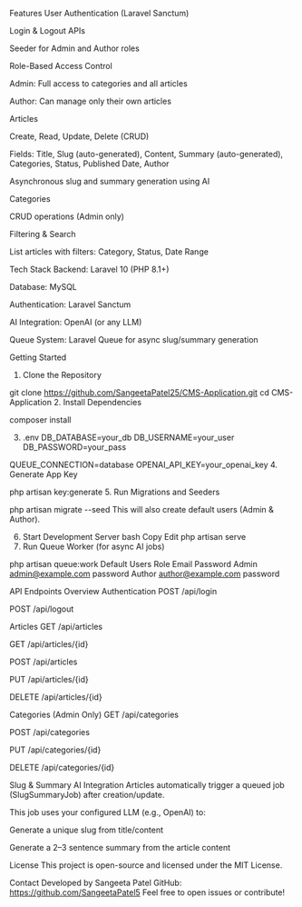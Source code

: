 Features
User Authentication (Laravel Sanctum)

Login & Logout APIs

Seeder for Admin and Author roles

Role-Based Access Control

Admin: Full access to categories and all articles

Author: Can manage only their own articles

Articles

Create, Read, Update, Delete (CRUD)

Fields: Title, Slug (auto-generated), Content, Summary (auto-generated), Categories, Status, Published Date, Author

Asynchronous slug and summary generation using AI

Categories

CRUD operations (Admin only)

Filtering & Search

List articles with filters: Category, Status, Date Range

Tech Stack
Backend: Laravel 10 (PHP 8.1+)

Database: MySQL

Authentication: Laravel Sanctum

AI Integration: OpenAI (or any LLM)

Queue System: Laravel Queue for async slug/summary generation

Getting Started
1. Clone the Repository

git clone https://github.com/SangeetaPatel25/CMS-Application.git
cd CMS-Application
2. Install Dependencies

composer install

3. .env
DB_DATABASE=your_db
DB_USERNAME=your_user
DB_PASSWORD=your_pass

QUEUE_CONNECTION=database
OPENAI_API_KEY=your_openai_key
4. Generate App Key

php artisan key:generate
5. Run Migrations and Seeders

php artisan migrate --seed
This will also create default users (Admin & Author).

6. Start Development Server
bash
Copy
Edit
php artisan serve
7. Run Queue Worker (for async AI jobs)

php artisan queue:work
Default Users
Role	Email	Password
Admin	admin@example.com	password
Author	author@example.com	password

API Endpoints Overview
Authentication
POST /api/login

POST /api/logout

Articles
GET /api/articles

GET /api/articles/{id}

POST /api/articles

PUT /api/articles/{id}

DELETE /api/articles/{id}

Categories (Admin Only)
GET /api/categories

POST /api/categories

PUT /api/categories/{id}

DELETE /api/categories/{id}

Slug & Summary AI Integration
Articles automatically trigger a queued job (SlugSummaryJob) after creation/update.

This job uses your configured LLM (e.g., OpenAI) to:

Generate a unique slug from title/content

Generate a 2–3 sentence summary from the article content

License
This project is open-source and licensed under the MIT License.

Contact
Developed by Sangeeta Patel
GitHub: https://github.com/SangeetaPatel5
Feel free to open issues or contribute!
